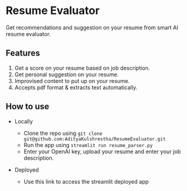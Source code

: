 # Resume Evaluator 

Get recommendations and suggestion on your resume from smart AI resume evaluator. 


## Features 
1. Get a score on your resume based on job description. 
2. Get personal suggestion on your resume. 
3. Improvised content to put up on your resume. 
4. Accepts pdf format & extracts text automatically. 

## How to use 

- Locally
  - Clone the repo using ```git clone git@github.com:AdityaKulshrestha/ResumeEvaluator.git```
  - Run the app using ```streamlit run resume_parser.py```
  - Enter your OpenAI key, upload your resume and enter your job description. 

- Deployed 
  - Use this link to access the streamlit deployed app 


